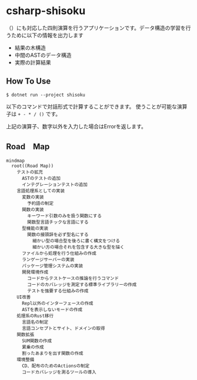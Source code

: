 # csharp-shisoku
（）にも対応した四則演算を行うアプリケーションです。データ構造の学習を行うために以下の情報を出力します
- 結果の木構造
- 中間のASTのデータ構造
- 実際の計算結果

## How To Use

```terminal
$ dotnet run --project shisoku
```
以下のコマンドで対話形式で計算することができます。
使うことが可能な演算子は `+ - * / ()` です。

上記の演算子、数字以外を入力した場合はErrorを返します。

## Road　Map

```mermaid
mindmap
  root((Road Map))
    テストの拡充
      ASTのテストの追加
      インテグレーションテストの追加
    言語処理系としての実装
      変数の実装 
        予約語の制定
      関数の実装
        キーワード引数のみを扱う関数にする
        関数型言語チックな言語にする
      型機能の実装
        関数の接頭辞を必ず型名にする
          細かい型の場合型を後ろに書く構文をつける
          細かい方の場合それを包含する大きな型を描く
      ファイルから処理を行う仕組みの作成
      ランゲージサーバーの実装
      パッケージ管理システムの実装
      開発環境作成
        コードからテストケースの推論を行うコマンド
        コードのカバレッジを測定する標準ライブラリーの作成
        テストを強要する仕組みの作成
    UI改善
      Repl以外のインターフェースの作成
      ASTを表示しないモードの作成
    処理系のRust移行
      言語名の制定
      言語コンセプトとサイト、ドメインの取得
    関数拡張
      SUM関数の作成
      累乗の作成
      割ったあまりを出す関数の作成
    環境整備
      CD、配布のためのActionsの制定
      コードカバレッジを測るツールの導入
```

